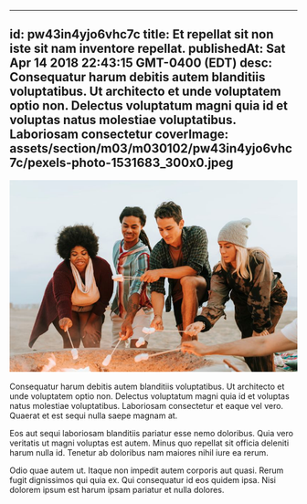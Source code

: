 
---
id: pw43in4yjo6vhc7c
title: Et repellat sit non iste sit nam inventore repellat.
publishedAt: Sat Apr 14 2018 22:43:15 GMT-0400 (EDT)
desc: Consequatur harum debitis autem blanditiis voluptatibus. Ut architecto et unde voluptatem optio non. Delectus voluptatum magni quia id et voluptas natus molestiae voluptatibus. Laboriosam consectetur
coverImage: assets/section/m03/m030102/pw43in4yjo6vhc7c/pexels-photo-1531683_300x0.jpeg
---

![image from pexels.com](assets/section/m03/m030102/pw43in4yjo6vhc7c/pexels-photo-1531683.jpeg)

Consequatur harum debitis autem blanditiis voluptatibus. Ut architecto et unde voluptatem optio non. Delectus voluptatum magni quia id et voluptas natus molestiae voluptatibus. Laboriosam consectetur et eaque vel vero. Quaerat et est sequi nulla saepe magnam at.
 
Eos aut sequi laboriosam blanditiis pariatur esse nemo doloribus. Quia vero veritatis ut magni voluptas est autem. Minus quo repellat sit officia deleniti harum nulla id. Tenetur ab doloribus nam maiores nihil iure ea rerum.
 
Odio quae autem ut. Itaque non impedit autem corporis aut quasi. Rerum fugit dignissimos qui quia ex. Qui consequatur id eos quidem ipsa. Nisi dolorem ipsum est harum ipsam pariatur et nulla dolores.

